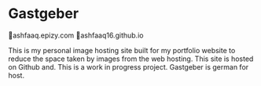 # Gastgeber
🔗ashfaaq.epizy.com
🔗ashfaaq16.github.io

This is my personal image hosting site built for my portfolio website to reduce the space taken by images from the web hosting. This site is hosted on Github and. This is a work in progress project. Gastgeber is german for host.
